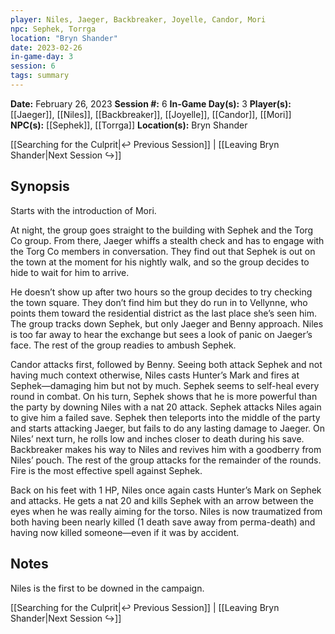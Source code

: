 ```yaml
---
player: Niles, Jaeger, Backbreaker, Joyelle, Candor, Mori
npc: Sephek, Torrga
location: "Bryn Shander"
date: 2023-02-26
in-game-day: 3
session: 6
tags: summary
---
```


**Date:** February 26, 2023
**Session #:** 6
**In-Game Day(s):** 3
**Player(s):** [[Jaeger]], [[Niles]], [[Backbreaker]], [[Joyelle]], [[Candor]], [[Mori]]
**NPC(s):** [[Sephek]], [[Torrga]]
**Location(s):** Bryn Shander

[[Searching for the Culprit|↩️ Previous Session]] | [[Leaving Bryn Shander|Next Session ↪️]]

## Synopsis
Starts with the introduction of Mori.

At night, the group goes straight to the building with Sephek and the Torg Co group. From there, Jaeger whiffs a stealth check and has to engage with the Torg Co members in conversation. They find out that Sephek is out on the town at the moment for his nightly walk, and so the group decides to hide to wait for him to arrive.

He doesn’t show up after two hours so the group decides to try checking the town square. They don’t find him but they do run in to Vellynne, who points them toward the residential district as the last place she’s seen him. The group tracks down Sephek, but only Jaeger and Benny approach. Niles is too far away to hear the exchange but sees a look of panic on Jaeger’s face. The rest of the group readies to ambush Sephek.

Candor attacks first, followed by Benny. Seeing both attack Sephek and not having much context otherwise, Niles casts Hunter’s Mark and fires at Sephek—damaging him but not by much. Sephek seems to self-heal every round in combat. On his turn, Sephek shows that he is more powerful than the party by downing Niles with a nat 20 attack. Sephek attacks Niles again to give him a failed save. Sephek then teleports into the middle of the party and starts attacking Jaeger, but fails to do any lasting damage to Jaeger. On Niles’ next turn, he rolls low and inches closer to death during his save. Backbreaker makes his way to Niles and revives him with a goodberry from Niles’ pouch. The rest of the group attacks for the remainder of the rounds. Fire is the most effective spell against Sephek.

Back on his feet with 1 HP, Niles once again casts Hunter’s Mark on Sephek and attacks. He gets a nat 20 and kills Sephek with an arrow between the eyes when he was really aiming for the torso. Niles is now traumatized from both having been nearly killed (1 death save away from perma-death) and having now killed someone—even if it was by accident.

## Notes
Niles is the first to be downed in the campaign.

[[Searching for the Culprit|↩️ Previous Session]] | [[Leaving Bryn Shander|Next Session ↪️]]